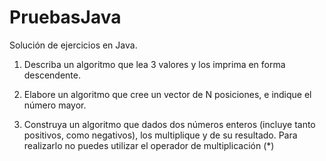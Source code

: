 # PruebasJava
Solución de ejercicios en Java.

1. Describa un algoritmo que lea 3 valores y los imprima en forma descendente.

3. Elabore un algoritmo que cree un vector de N posiciones, e indique el número mayor.

4.  Construya un algoritmo que dados dos números enteros (incluye tanto positivos, como negativos), los multiplique y de su resultado. Para realizarlo no puedes utilizar el operador de multiplicación (*)

